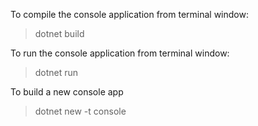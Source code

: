 To compile the console application from terminal window:

> dotnet build

To run the console application from terminal window:

> dotnet run

To build a new console app

> dotnet new -t console
